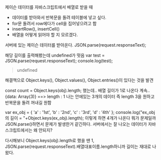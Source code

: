 제이슨 데이터를 자바스크립트에서 배열로 받을 때 

- 데이터를 받아와서 반복문을 돌려 테이블에 넣고 싶다.
- for문 돌려서 row에다가 cell을 집어넣으려고 함
- insertRow(), insertCell()
- 배열을 어떻게 읽어야 할 지 모르겠다.

서버에 있는 제이슨 데이터를 받아온다.
JSON.parse(request.responseText);

해당 길이를 출력해봤는데 undefined가 떳음
var test = JSON.parse(request.responseText);
console.log(test);
> undefined

해결책으로 Object.keys(), Object.values(), Object.entries()이 있다는 것을 발견

const count = Object.keys(obj).length; 했는데.. 배열 길이가 1로 나온다 계속..
{data: Array(3)} ==> length : 1 
나는 안에있는 3개의 데이터 즉 length 3을 원하고 반복문을 돌려 꺼내길 원함

var ex_obj = { 'a' : '1st', 'b' : '2nd', 'c' : '3rd', 'd' : '4th' };
console.log("ex_obj의 길이 = "+Object.keys(ex_obj).length);
이렇게 하면 4개가 나온다 뭐가 문제일까 JSON.parse()하면서 문제가 발생한거 같긴하다.
서버에서는 잘 나오는 데이터가 자바스크립트에서는 왜 안되지?

다시해보니 Object.keys(obj).length로 했을 땐 1, JSON.parse(request.responseText).배열대표이름.length하니까 길이는 재대로 나왔다.





